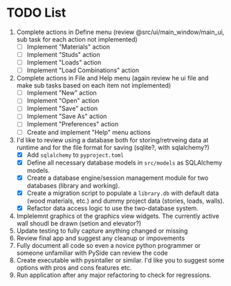 # TODO List

1.  Complete actions in Define menu (review @src/ui/main_window/main_ui, sub task for each action not implemented)
    - [ ] Implement "Materials" action
    - [ ] Implement "Studs" action
    - [ ] Implement "Loads" action
    - [ ] Implement "Load Combinations" action
2.  Complete actions in File and Help menu (again review he ui file and make sub tasks based on each item not implemented)
    - [ ] Implement "New" action
    - [ ] Implement "Open" action
    - [ ] Implement "Save" action
    - [ ] Implement "Save As" action
    - [ ] Implement "Preferences" action
    - [ ] Create and implement "Help" menu actions
3.  I'd like to review using a database both for storing/retrveing data at runtime and for the file format for saving (sqlite?, with sqlalchemy?)
    - [x] Add `sqlalchemy` to `pyproject.toml`
    - [x] Define all necessary database models in `src/models` as SQLAlchemy models.
    - [x] Create a database engine/session management module for two databases (library and working).
    - [x] Create a migration script to populate a `library.db` with default data (wood materials, etc.) and dummy project data (stories, loads, walls).
    - [x] Refactor data access logic to use the two-database system.
4.  Implelemnt graphics ot the graphics view widgets. The currently active wall shoudl be drawn (setion and elevator?)
5.  Update testing to fully capture anything changed or missing
6.  Review final app and suggest any cleanup or impovements
7.  Fully document all code so even a novice python programmer or someone unfamiliar with PySide can review the code
8.  Create executable with pysintaller or similar. I'd like you to suggest some options with pros and cons features etc.
9.  Run application after any major refactoring to check for regressions.